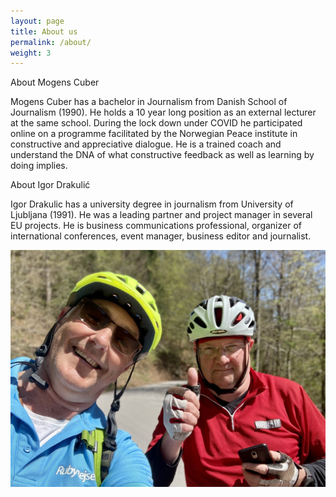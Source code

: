 ```yaml
---
layout: page
title: About us
permalink: /about/
weight: 3
---
```


About Mogens Cuber

Mogens Cuber has a bachelor in Journalism from Danish School of Journalism (1990). He holds a 10 year long position as an external lecturer at the same school. During the lock down under COVID he participated online on a programme facilitated by the Norwegian Peace institute in constructive and appreciative dialogue. He is a trained coach and understand the DNA of what constructive feedback as well as learning by doing implies.

About Igor Drakulić

Igor Drakulic has a university degree in journalism from University of Ljubljana (1991). He was a leading partner and project manager in several EU projects. He is business communications professional, organizer of international conferences, event manager, business editor and journalist.

![aboutUs_image](/assets/aboutUs.jpg)

